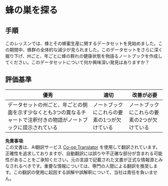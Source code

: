 <!--
CO_OP_TRANSLATOR_METADATA:
{
  "original_hash": "680419753c086eef51be86607c623945",
  "translation_date": "2025-08-25T18:12:34+00:00",
  "source_file": "3-Data-Visualization/12-visualization-relationships/assignment.md",
  "language_code": "ja"
}
-->
# 蜂の巣を探る

## 手順

このレッスンでは、蜂とその蜂蜜生産に関するデータセットを見始めました。この期間中、蜂群の全体的な減少が見られました。このデータセットをさらに深く掘り下げ、州ごと、年ごとに蜂の群れの健康状態を物語るノートブックを作成してください。このデータセットについて何か興味深い発見はありますか？

## 評価基準

| 優秀                                                                                                                                                     | 適切                                   | 改善が必要                               |
| ------------------------------------------------------------------------------------------------------------------------------------------------------- | -------------------------------------- | ---------------------------------------- |
| データセットの州ごと、年ごとの側面を示す少なくとも3つの異なるチャートで注釈付きの物語がノートブックに提示されている                                      | ノートブックにこれらの要素の1つが欠けている | ノートブックにこれらの要素の2つが欠けている |

**免責事項**:  
この文書は、AI翻訳サービス [Co-op Translator](https://github.com/Azure/co-op-translator) を使用して翻訳されています。正確性を追求しておりますが、自動翻訳には誤りや不正確な部分が含まれる可能性があることをご承知ください。元の言語で記載された文書が正式な情報源とみなされるべきです。重要な情報については、専門の人間による翻訳を推奨します。この翻訳の使用に起因する誤解や誤解釈について、当社は責任を負いません。